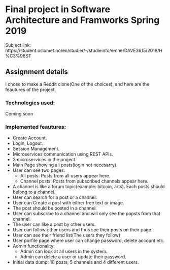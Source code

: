 <h1>Final project in Software Architecture and Framworks Spring 2019</h1>
<p>Subject link: https://student.oslomet.no/en/studier/-/studieinfo/emne/DAVE3615/2018/H%C3%98ST 
<br>
 </p>
 <h2> Assignment details </h2>
 <p>
 I chose to make a Reddit clone(One of the choices), and here are
 the feautures of the project.
 
 
 
 <h3> Technologies used: </h3>
 <p> Coming soon </p>
 <h3> Implemented feautures:</h3>
 <ul>
         <li> Create Account.</li>
         <li> Login, Logout.</li>
         <li> Session Management.</li>
         <li> Microservices communication using REST APIs.</li>
        <li> 3 microservices in the project.</li>
        <li>Main Page showing all posts(login not necesarry).</li>
        <li> User can see two pages: 
         <ul>
                <li> All posts: Posts from all users appear here.</li>
                <li> Channel posts: Posts from subscribed channels appear here.</li>
         </ul>
 </li>
  <li> A channel is like a forum topic(example: bitcoin, arts). Each posts should belong to a channel.</li>
  <li> User can search for a post or a channel.</li>
 <li>User can Create a post with either free text or image.</li>
 <li>The post should be posted in a channel.</li>
 <li>User can subscribe to a channel and will only see the popsts from that channel.</li>
  <li>The user can like a post by other users.</li>
  <li>User can follow other users and thus see their posts on their page.</li>
  <li>User can see their friend list(The users they follow)</li>
  <li>User porfile page where user can change password, delete account etc.</li>
  <li> Admin functionality:
        <ul>
                <li>Admin can look at all users in the system.</li>
                <li>Admin can delete a user or update their password.</li>
        </ul>   
  </li>
 </li>
  <li>Initial data dump: 10 posts, 5 channels and 4 different users.</li>
 
 </ul>
